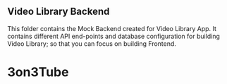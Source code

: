 ## Video Library Backend

This folder contains the Mock Backend created for Video Library App. It contains different API end-points and database configuration for building Video Library; so that you can focus on building Frontend.
# 3on3Tube
